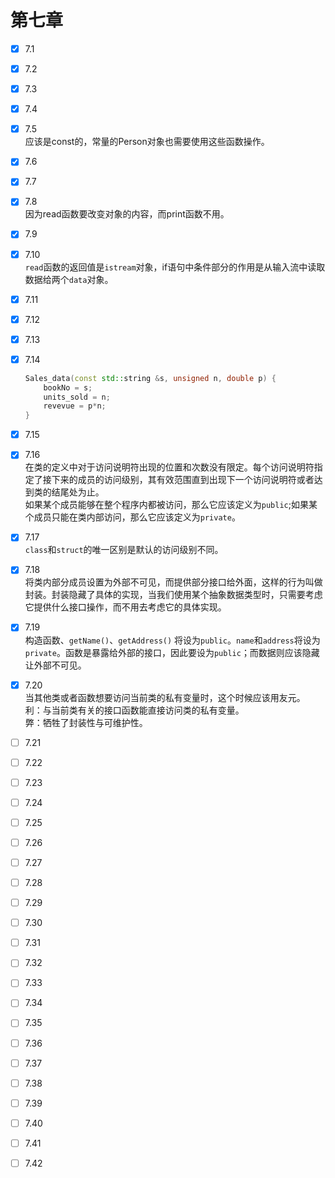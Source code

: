 # 第七章
- [x] 7.1  
- [x] 7.2  
- [x] 7.3  
- [x] 7.4  
- [x] 7.5  
    应该是const的，常量的Person对象也需要使用这些函数操作。  
- [x] 7.6  
- [x] 7.7  
- [x] 7.8  
    因为read函数要改变对象的内容，而print函数不用。  
- [x] 7.9  
- [x] 7.10  
    `read`函数的返回值是`istream`对象，if语句中条件部分的作用是从输入流中读取数据给两个`data`对象。
- [x] 7.11  
- [x] 7.12  
- [x] 7.13  
- [x] 7.14  
    ```cpp
    Sales_data(const std::string &s, unsigned n, double p) {
        bookNo = s;
        units_sold = n;
        revevue = p*n;
    }
    ```
    
- [x] 7.15  
- [x] 7.16  
    在类的定义中对于访问说明符出现的位置和次数没有限定。每个访问说明符指定了接下来的成员的访问级别，其有效范围直到出现下一个访问说明符或者达到类的结尾处为止。  
    如果某个成员能够在整个程序内都被访问，那么它应该定义为`public`;如果某个成员只能在类内部访问，那么它应该定义为`private`。  
- [x] 7.17  
    `class`和`struct`的唯一区别是默认的访问级别不同。  
- [x] 7.18  
    将类内部分成员设置为外部不可见，而提供部分接口给外面，这样的行为叫做封装。封装隐藏了具体的实现，当我们使用某个抽象数据类型时，只需要考虑它提供什么接口操作，而不用去考虑它的具体实现。  
- [x] 7.19  
    构造函数、`getName()`、`getAddress()` 将设为`public`。`name`和`address`将设为`private`。函数是暴露给外部的接口，因此要设为`public`；而数据则应该隐藏让外部不可见。  
- [x] 7.20  
    当其他类或者函数想要访问当前类的私有变量时，这个时候应该用友元。  
    利：与当前类有关的接口函数能直接访问类的私有变量。  
    弊：牺牲了封装性与可维护性。  
- [ ] 7.21  
- [ ] 7.22  
- [ ] 7.23
- [ ] 7.24
- [ ] 7.25
- [ ] 7.26
- [ ] 7.27
- [ ] 7.28
- [ ] 7.29
- [ ] 7.30
- [ ] 7.31
- [ ] 7.32
- [ ] 7.33
- [ ] 7.34
- [ ] 7.35
- [ ] 7.36
- [ ] 7.37
- [ ] 7.38
- [ ] 7.39
- [ ] 7.40
- [ ] 7.41
- [ ] 7.42
